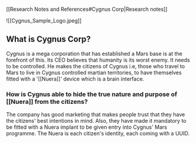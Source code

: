 [[Research Notes and References#Cygnus Corp|Research notes]]

![[Cygnus_Sample_Logo.jpeg]]

## What is Cygnus Corp?
Cygnus is a mega corporation that has established a Mars base is at the forefront of this. Its CEO believes that humanity is its worst enemy. It needs to be controlled. He makes the citizens of Cygnus i.e, those who travel to Mars to live in Cygnus controlled martian territories, to have themselves fitted with a '[[Nuera]]' device which is a brain interface.

### How is Cygnus able to hide the true nature and purpose of [[Nuera]] from the citizens?

The company has good marketing that makes people trust that they have the citizens' best intentions in mind. Also, they have made it mandatory to be fitted with a Nuera implant to be given entry into Cygnus' Mars programme. The Nuera is each citizen's identity, each coming with a UUID. 